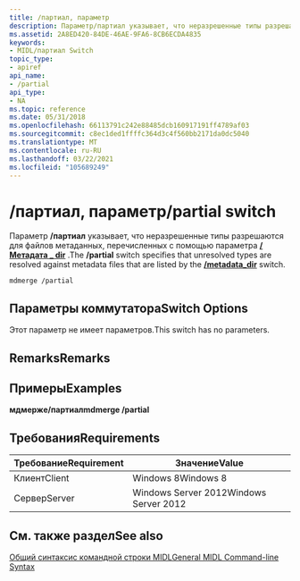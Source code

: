 ```yaml
---
title: /партиал, параметр
description: Параметр/партиал указывает, что неразрешенные типы разрешаются для файлов метаданных, перечисленных с помощью \_ параметра/Метадата dir.
ms.assetid: 2A8ED420-84DE-46AE-9FA6-8CB6ECDA4835
keywords:
- MIDL/партиал Switch
topic_type:
- apiref
api_name:
- /partial
api_type:
- NA
ms.topic: reference
ms.date: 05/31/2018
ms.openlocfilehash: 66113791c242e88485dcb160917191ff4789af03
ms.sourcegitcommit: c8ec1ded1ffffc364d3c4f560bb2171da0dc5040
ms.translationtype: MT
ms.contentlocale: ru-RU
ms.lasthandoff: 03/22/2021
ms.locfileid: "105689249"
---
```

# <a name="partial-switch"></a><span data-ttu-id="45c27-104">/партиал, параметр</span><span class="sxs-lookup"><span data-stu-id="45c27-104">/partial switch</span></span>

<span data-ttu-id="45c27-105">Параметр **/партиал** указывает, что неразрешенные типы разрешаются для файлов метаданных, перечисленных с помощью параметра [**/Метадата \_ dir**](-mdmerge-metadata-dir.md) .</span><span class="sxs-lookup"><span data-stu-id="45c27-105">The **/partial** switch specifies that unresolved types are resolved against metadata files that are listed by the [**/metadata\_dir**](-mdmerge-metadata-dir.md) switch.</span></span>

``` syntax
mdmerge /partial 
```

## <a name="switch-options"></a><span data-ttu-id="45c27-106">Параметры коммутатора</span><span class="sxs-lookup"><span data-stu-id="45c27-106">Switch Options</span></span>

<span data-ttu-id="45c27-107">Этот параметр не имеет параметров.</span><span class="sxs-lookup"><span data-stu-id="45c27-107">This switch has no parameters.</span></span>

## <a name="remarks"></a><span data-ttu-id="45c27-108">Remarks</span><span class="sxs-lookup"><span data-stu-id="45c27-108">Remarks</span></span>

## <a name="examples"></a><span data-ttu-id="45c27-109">Примеры</span><span class="sxs-lookup"><span data-stu-id="45c27-109">Examples</span></span>

<span data-ttu-id="45c27-110">**мдмерже/партиал**</span><span class="sxs-lookup"><span data-stu-id="45c27-110">**mdmerge /partial**</span></span>

## <a name="requirements"></a><span data-ttu-id="45c27-111">Требования</span><span class="sxs-lookup"><span data-stu-id="45c27-111">Requirements</span></span>



| <span data-ttu-id="45c27-112">Требование</span><span class="sxs-lookup"><span data-stu-id="45c27-112">Requirement</span></span> | <span data-ttu-id="45c27-113">Значение</span><span class="sxs-lookup"><span data-stu-id="45c27-113">Value</span></span> |
|-------------------|--------------------------------|
| <span data-ttu-id="45c27-114">Клиент</span><span class="sxs-lookup"><span data-stu-id="45c27-114">Client</span></span><br/> | <span data-ttu-id="45c27-115">Windows 8</span><span class="sxs-lookup"><span data-stu-id="45c27-115">Windows 8</span></span><br/>           |
| <span data-ttu-id="45c27-116">Сервер</span><span class="sxs-lookup"><span data-stu-id="45c27-116">Server</span></span><br/> | <span data-ttu-id="45c27-117">Windows Server 2012</span><span class="sxs-lookup"><span data-stu-id="45c27-117">Windows Server 2012</span></span><br/> |



## <a name="see-also"></a><span data-ttu-id="45c27-118">См. также раздел</span><span class="sxs-lookup"><span data-stu-id="45c27-118">See also</span></span>

<dl> <dt>

[<span data-ttu-id="45c27-119">Общий синтаксис командной строки MIDL</span><span class="sxs-lookup"><span data-stu-id="45c27-119">General MIDL Command-line Syntax</span></span>](general-midl-command-line-syntax.md)
</dt> </dl>

 

 





